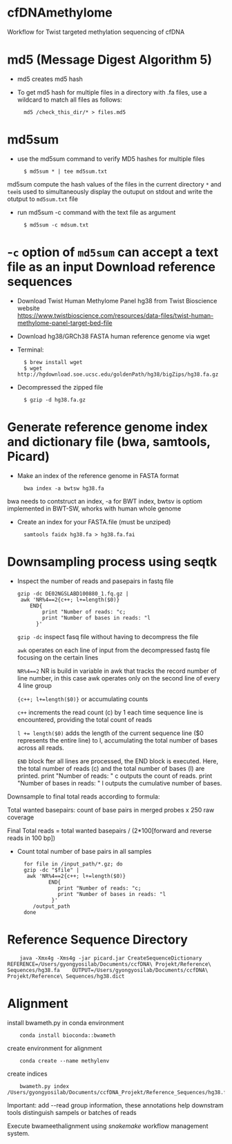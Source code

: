 # cfDNAmethylome
Workflow for Twist targeted methylation sequencing of cfDNA 

md5 (Message Digest Algorithm 5)
==================================
+ md5 creates md5 hash
+ To get md5 hash for multiple files in a directory with .fa files, use a wildcard to match all files as follows:

		md5 /check_this_dir/* > files.md5 

md5sum
=============
+ use the md5sum command to verify MD5 hashes for multiple files

		$ md5sum * | tee md5sum.txt 

md5sum compute the hash values of the files in the current directory `*` and
`tee`is used to simultaneously display the outuput on stdout and write the otutput to `md5sum.txt` file


+ run md5sum -c command with the text file as argument

		$ md5sum -c mdsum.txt
		
-`c` option of `md5sum` can accept a text file as an input
Download reference sequences
============================
* Download Twist Human Methylome Panel hg38 from Twist Bioscience website 	
<https://www.twistbioscience.com/resources/data-files/twist-human-methylome-panel-target-bed-file>
* Download hg38/GRCh38 FASTA human reference genome via wget 
* Terminal: 

		$ brew install wget
		$ wget http://hgdownload.soe.ucsc.edu/goldenPath/hg38/bigZips/hg38.fa.gz
* Decompressed the zipped file

		$ gzip -d hg38.fa.gz



Generate reference genome index and dictionary file (bwa, samtools, Picard)
==============================================================================
* Make an index of the reference genome in FASTA format

		bwa index -a bwtsw hg38.fa
	
		
bwa needs to contstruct an index, -a for BWT index, bwtsv is optiom implemented in BWT-SW, whorks with human whole genome

* Create an index for your FASTA.file (must be unziped)

		samtools faidx hg38.fa > hg38.fa.fai
		
Downsampling process using seqtk
=========================================
+	Inspect the number of reads and pasepairs in fastq file

		gzip -dc DE02NGSLABD100880_1.fq.gz | 
    	 awk 'NR%4==2{c++; l+=length($0)}
          	END{
                print "Number of reads: "c; 
                print "Number of bases in reads: "l
              }'
	`gzip -dc` inspect fasq file without having  to decompress the file 
	
	`awk` operates on each line of input from the decompressed fastq file focusing on the certain lines
	
	`NR%4==2` NR is build in variable in awk that tracks the record number of line number, in this case awk operates only on the second line of every 4 line group
	
	`{c++; l+=length($0)}` or accumulating counts
	
	`c++`	increments the read count (c) by 1 each time sequence line is encountered, providing the total count of reads
	
	`l += length($0)` adds the length of the current sequence line ($0 represents the entire line) to l, accumulating the total number of bases across all reads.
	
	`END` block fter all lines are processed, the END block is executed. Here, the total number of reads (c) and the total number of bases (l) are printed.
print "Number of reads: " c outputs the count of reads.
print "Number of bases in reads: " l outputs the cumulative number of bases.

Downsample to final total reads according to formula:

Total wanted basepairs: count of base pairs in merged probes x 250 raw coverage

Final Total reads = total wanted basepairs / (2*100[forward and reverse reads in 100 bp])

+ Count total number of base pairs in all samples

		for file in /input_path/*.gz; do
   		gzip -dc "$file" | 
       	 awk 'NR%4==2{c++; l+=length($0)}
             	END{
                   print "Number of reads: "c; 
                   print "Number of bases in reads: "l
                 }'
		   /output_path
		done

Reference Sequence Directory 
===============================

		java -Xmx4g -Xms4g -jar picard.jar CreateSequenceDictionary REFERENCE=/Users/gyongyosilab/Documents/ccfDNA\ Projekt/Reference\ Sequences/hg38.fa  	OUTPUT=/Users/gyongyosilab/Documents/ccfDNA\ Projekt/Reference\ Sequences/hg38.dict


Alignment
==========
install bwameth.py in conda environment

		conda install bioconda::bwameth

create environment for alignment

		conda create --name methylenv

create indices
		
   		bwameth.py index /Users/gyongyosilab/Documents/ccfDNA_Projekt/Reference_Sequences/hg38.fa 

Important: add --read group information, these annotations help downstram tools distinguish sampels or batches of reads

Execute bwameethalignment using *snakemake* workflow management system.


